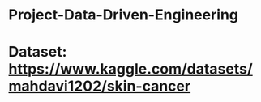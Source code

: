 # Project-Data-Driven-Engineering
# Dataset: https://www.kaggle.com/datasets/mahdavi1202/skin-cancer
